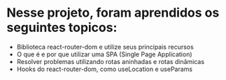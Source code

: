 # Nesse projeto, foram aprendidos os seguintes topicos:

 - Biblioteca react-router-dom e utilize seus principais recursos
 - O que é e por que utilizar uma SPA (Single Page Application)
 - Resolver problemas utilizando rotas aninhadas e rotas dinâmicas
 - Hooks do react-router-dom, como useLocation e useParams
